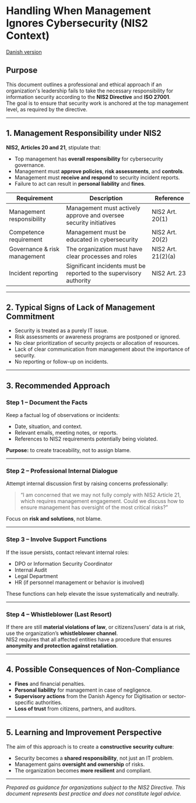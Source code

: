 # Handling When Management Ignores Cybersecurity (NIS2 Context)

[Danish version](./Handling_when_management_ignores_security_DK.md)

## Purpose
This document outlines a professional and ethical approach if an organization's leadership fails to take the necessary responsibility for information security according to the **NIS2 Directive** and **ISO 27001**.  
The goal is to ensure that security work is anchored at the top management level, as required by the directive.

---

## 1. Management Responsibility under NIS2
**NIS2, Articles 20 and 21**, stipulate that:
- Top management has **overall responsibility** for cybersecurity governance.  
- Management must **approve policies**, **risk assessments**, and **controls**.  
- Management must **receive and respond** to security incident reports.  
- Failure to act can result in **personal liability** and **fines**.

| Requirement | Description | Reference |
|-------------|-------------|-----------|
| Management responsibility | Management must actively approve and oversee security initiatives | NIS2 Art. 20(1) |
| Competence requirement | Management must be educated in cybersecurity | NIS2 Art. 20(2) |
| Governance & risk management | The organization must have clear processes and roles | NIS2 Art. 21(2)(a) |
| Incident reporting | Significant incidents must be reported to the supervisory authority | NIS2 Art. 23 |

---

## 2. Typical Signs of Lack of Management Commitment
- Security is treated as a purely IT issue.  
- Risk assessments or awareness programs are postponed or ignored.  
- No clear prioritization of security projects or allocation of resources.  
- Lack of clear communication from management about the importance of security.  
- No reporting or follow-up on incidents.

---

## 3. Recommended Approach

### Step 1 – Document the Facts
Keep a factual log of observations or incidents:
- Date, situation, and context.  
- Relevant emails, meeting notes, or reports.  
- References to NIS2 requirements potentially being violated.

**Purpose:** to create traceability, not to assign blame.

---

### Step 2 – Professional Internal Dialogue
Attempt internal discussion first by raising concerns professionally:

> “I am concerned that we may not fully comply with NIS2 Article 21, which requires management engagement. Could we discuss how to ensure management has oversight of the most critical risks?”

Focus on **risk and solutions**, not blame.

---

### Step 3 – Involve Support Functions
If the issue persists, contact relevant internal roles:
- DPO or Information Security Coordinator  
- Internal Audit  
- Legal Department  
- HR (if personnel management or behavior is involved)

These functions can help elevate the issue systematically and neutrally.

---

### Step 4 – Whistleblower (Last Resort)
If there are still **material violations of law**, or citizens’/users’ data is at risk, use the organization’s **whistleblower channel**.  
NIS2 requires that all affected entities have a procedure that ensures **anonymity and protection against retaliation**.

---

## 4. Possible Consequences of Non-Compliance
- **Fines** and financial penalties.  
- **Personal liability** for management in case of negligence.  
- **Supervisory actions** from the Danish Agency for Digitisation or sector-specific authorities.  
- **Loss of trust** from citizens, partners, and auditors.  

---

## 5. Learning and Improvement Perspective
The aim of this approach is to create a **constructive security culture**:
- Security becomes a **shared responsibility**, not just an IT problem.  
- Management gains **oversight and ownership** of risks.  
- The organization becomes **more resilient** and compliant.  

---

*Prepared as guidance for organizations subject to the NIS2 Directive. This document represents best practice and does not constitute legal advice.*
